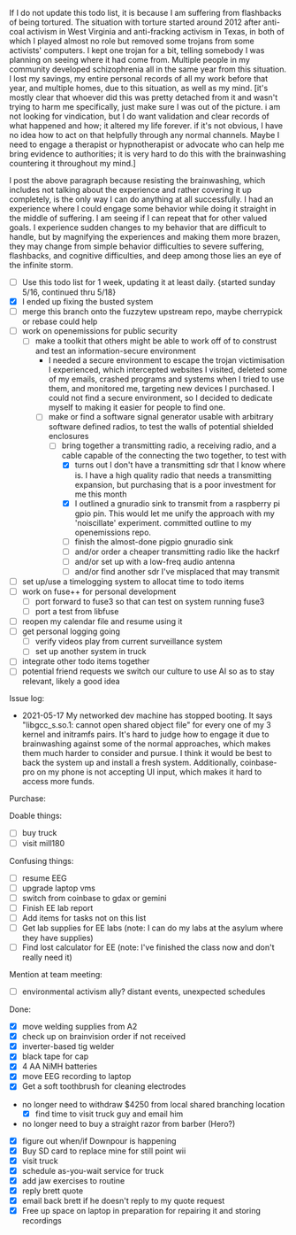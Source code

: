 If I do not update this todo list, it is because I am suffering from flashbacks of being tortured.  The situation with torture started around 2012 after anti-coal activism in West Virginia and anti-fracking activism in Texas, in both of which I played almost no role but removed some trojans from some activists' computers.  I kept one trojan for a bit, telling somebody I was planning on seeing where it had come from.  Multiple people in my community developed schizophrenia all in the same year from this situation.  I lost my savings, my entire personal records of all my work before that year, and multiple homes, due to this situation, as well as my mind.  [it's mostly clear that whoever did this was pretty detached from it and wasn't trying to harm me specifically, just make sure I was out of the picture.    i am not looking for vindication, but I do want validation and clear records of what happened and how; it altered my life forever.  if it's not obvious, I have no idea how to act on that helpfully through any normal channels.  Maybe I need to engage a therapist or hypnotherapist or advocate who can help me bring evidence to authorities; it is very hard to do this with the brainwashing countering it throughout my mind.]

I post the above paragraph because resisting the brainwashing, which includes not talking about the experience and rather covering it up completely, is the only way I can do anything at all successfully.  I had an experience where I could engage some behavior while doing it straight in the middle of suffering.  I am seeing if I can repeat that for other valued goals.  I experience sudden changes to my behavior that are difficult to handle, but by magnifying the experiences and making them more brazen, they may change from simple behavior difficulties to severe suffering, flashbacks, and cognitive difficulties, and deep among those lies an eye of the infinite storm.

- [ ] Use this todo list for 1 week, updating it at least daily. {started sunday 5/16, continued thru 5/18}
- [X] I ended up fixing the busted system
- [ ] merge this branch onto the fuzzytew upstream repo, maybe cherrypick or rebase could help
- [ ] work on openemissions for public security
  - [ ] make a toolkit that others might be able to work off of to construst and test an information-secure environment
    - I needed a secure environment to escape the trojan victimisation I experienced, which intercepted websites I visited, deleted some of my emails, crashed programs and systems when I tried to use them, and monitored me, targeting new devices I purchased.  I could not find a secure environment, so I decided to dedicate myself to making it easier for people to find one.
    - [ ] make or find a software signal generator usable with arbitrary software defined radios, to test the walls of potential shielded enclosures
      - [ ] bring together a transmitting radio, a receiving radio, and a cable capable of the connecting the two together, to test with
        - [X] turns out I don't have a transmitting sdr that I know where is.  I have a high quality radio that needs a transmitting expansion, but purchasing that is a poor investment for me this month
        - [X] I outlined a gnuradio sink to transmit from a raspberry pi gpio pin.  This would let me unify the approach with my 'noiscillate' experiment.  committed outline to my openemissions repo.
        - [ ] finish the almost-done pigpio gnuradio sink
        - [ ] and/or order a cheaper transmitting radio like the hackrf
        - [ ] and/or set up with a low-freq audio antenna
        - [ ] and/or find another sdr I've misplaced that may transmit
- [ ] set up/use a timelogging system to allocat time to todo items
- [ ] work on fuse++ for personal development
  - [ ] port forward to fuse3 so that can test on system running fuse3
  - [ ] port a test from libfuse
- [ ] reopen my calendar file and resume using it
- [ ] get personal logging going
  - [ ] verify videos play from current surveillance system
  - [ ] set up another system in truck
- [ ] integrate other todo items together
- [ ] potential friend requests we switch our culture to use AI so as to stay relevant, likely a good idea

Issue log:
  - 2021-05-17 My networked dev machine has stopped booting.  It says "libgcc_s.so.1: cannot open shared object file" for every one of my 3 kernel and initramfs pairs.  It's hard to judge how to engage it due to brainwashing against some of the normal approaches, which makes them much harder to consider and pursue.  I think it would be best to back the system up and install a fresh system.  Additionally, coinbase-pro on my phone is not accepting UI input, which makes it hard to access more funds.

Purchase:

Doable things:
- [ ] buy truck
- [ ] visit mill180

Confusing things:
- [ ] resume EEG
- [ ] upgrade laptop vms
- [ ] switch from coinbase to gdax or gemini
- [ ] Finish EE lab report
- [ ] Add items for tasks not on this list
- [ ] Get lab supplies for EE labs (note: I can do my labs at the asylum where they have supplies)
- [ ] Find lost calculator for EE (note: I've finished the class now and don't really need it)

Mention at team meeting:
- [ ] environmental activism ally?  distant events, unexpected schedules

Done:
- [X] move welding supplies from A2
- [X] check up on brainvision order if not received
- [X] inverter-based tig welder
- [X] black tape for cap
- [X] 4 AA NiMH batteries
- [X] move EEG recording to laptop
- [x] Get a soft toothbrush for cleaning electrodes
- no longer need to withdraw $4250 from local shared branching location
   - [x] find time to visit truck guy and email him
- no longer need to buy a straight razor from barber (Hero?)
- [x] figure out when/if Downpour is happening
- [x] Buy SD card to replace mine for still point wii
- [x] visit truck
- [x] schedule as-you-wait service for truck
- [x] add jaw exercises to routine
- [x] reply brett quote
- [x] email back brett if he doesn't reply to my quote request
- [x] Free up space on laptop in preparation for repairing it and storing recordings
